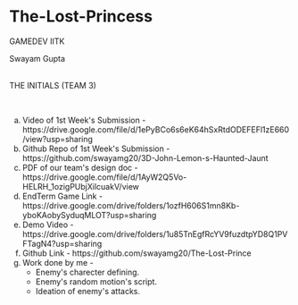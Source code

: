 # The-Lost-Princess
GAMEDEV IITK
<div>Swayam Gupta</div><br>
<p>THE INITIALS (TEAM 3)</p><br>
<ol type="a">
<li>  Video of 1st Week's Submission - https://drive.google.com/file/d/1ePyBCo6s6eK64hSxRtdODEFEFl1zE660/view?usp=sharing
<li>  Github Repo of 1st Week's Submission - https://github.com/swayamg20/3D-John-Lemon-s-Haunted-Jaunt
<li>  PDF of our team's design doc - https://drive.google.com/file/d/1AyW2Q5Vo-HELRH_1ozigPUbjXilcuakV/view
<li>  EndTerm Game Link - https://drive.google.com/drive/folders/1ozfH606S1mn8Kb-yboKAobySyduqMLOT?usp=sharing
<li>  Demo Video - https://drive.google.com/drive/folders/1u85TnEgfRcYV9fuzdtpYD8Q1PVFTagN4?usp=sharing
<li>  Github Link - https://github.com/swayamg20/The-Lost-Prince
<li>  Work done by me -
  <ul>
    <li> Enemy's charecter defining.
    <li> Enemy's random motion's script.
    <li> Ideation of enemy's attacks.
  </ul>
  
  </ol>
